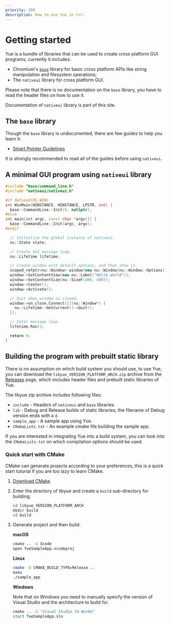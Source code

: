 ```yaml
---
priority: 100
description: How to use Yue in C++.
---
```


# Getting started

Yue is a bundle of libraries that can be used to create cross platform GUI
programs, currently it includes:

* Chromium's [`base`][base] library for basic cross platform APIs like
  string manipulation and filesystem operations;
* The `nativeui` library for cross platform GUI.

Please note that there is no documentation on the `base` library, you have to
read the header files on how to use it.

Documentation of `nativeui` library is part of this site.

## The `base` library

Though the `base` library is undocumented, there are few guides to help you
learn it:

* [Smart Pointer Guidelines](https://www.chromium.org/developers/smart-pointer-guidelines)

It is strongly recommended to read all of the guides before using `nativeui`.

## A minimal GUI program using `nativeui` library

```c++
#include "base/command_line.h"
#include "nativeui/nativeui.h"

#if defined(OS_WIN)
int WinMain(HINSTANCE, HINSTANCE, LPSTR, int) {
  base::CommandLine::Init(0, nullptr);
#else
int main(int argc, const char *argv[]) {
  base::CommandLine::Init(argc, argv);
#endif

  // Initialize the global instance of nativeui.
  nu::State state;

  // Create GUI message loop.
  nu::Lifetime lifetime;

  // Create window with default options, and then show it.
  scoped_refptr<nu::Window> window(new nu::Window(nu::Window::Options()));
  window->SetContentView(new nu::Label("Hello world"));
  window->SetContentSize(nu::SizeF(400, 400));
  window->Center();
  window->Activate();

  // Quit when window is closed.
  window->on_close.Connect([](nu::Window*) {
    nu::Lifetime::GetCurrent()->Quit();
  });

  // Enter message loop.
  lifetime.Run();

  return 0;
}
```

## Building the program with prebuilt static library

There is no assumption on which build system you should use, to use Yue, you can
download the `libyue_VERSION_PLATFORM_ARCH.zip` archive from the
[Releases][releases] page, which includes header files and prebuilt static
libraries of Yue.

The libyue zip archive includes following files:

* `include` - Headers of `nativeui` and `base` libraries.
* `lib` - Debug and Release builds of static libraries, the filename of Debug
  version ends with a `d`.
* `sample_app` - A sample app using Yue.
* `CMakeLists.txt` - An example cmake file building the sample app.

If you are interested in integrating Yue into a build system, you can look into
the `CMakeLists.txt` on which compilation options should be used.

### Quick start with CMake

CMake can generate projects according to your preferences, this is a quick start
tutorial if you are too lazy to learn CMake.

1. [Download CMake](https://cmake.org/download/).

2. Enter the directory of libyue and create a `build` sub-directory for
   building.

    ```bash
    cd libyue_VERSION_PLATFORM_ARCH
    mkdir build
    cd build
    ```

3. Generate project and then build.

   __macOS__

   ```bash
   cmake .. -G Xcode
   open YueSampleApp.xcodeproj
   ```

   __Linux__

   ```bash
   cmake -D CMAKE_BUILD_TYPE=Release ..
   make
   ./sample_app
   ```

   __Windows__

   Note that on Windows you need to manually speicfy the version of Visual
   Studio and the architecture to build for.

   ```cmd
   cmake .. -G "Visual Studio 14 Win64"
   start YueSampleApp.sln
   ```

[base]: https://chromium.googlesource.com/chromium/src/base/
[releases]: https://github.com/yue/yue/releases
